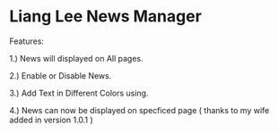 Liang Lee News Manager
========================

Features:

1.) News will displayed on All pages.

2.) Enable or Disable News.

3.) Add Text in Different Colors using.

4.) News can now be displayed on specficed page ( thanks to  my wife added in version 1.0.1 )